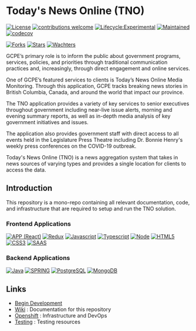 # Today's News Online (TNO)

[![License](https://img.shields.io/badge/License-Apache%202.0-blue.svg)](LICENSE)
[![contributions welcome](https://img.shields.io/badge/contributions-welcome-brightgreen.svg?style=flat)](https://github.com/bcgov/tno/issues)
[![Lifecycle:Experimental](https://img.shields.io/badge/Lifecycle-Experimental-339999)](https://github.com/bcgov/tno/wiki)
[![Maintained](https://img.shields.io/badge/Maintained%3F-yes-green.svg)](https://github.com/bcgov/tno/wiki)
[![codecov](https://codecov.io/gh/bcgov/tno/branch/dev/graph/badge.svg)](https://codecov.io/gh/bcgov/tno)

[![Forks](https://img.shields.io/github/forks/bcgov/tno.svg)](https://github.com/bcgov/tno/network/members)
[![Stars](https://img.shields.io/github/stars/bcgov/tno.svg)](https://github.com/bcgov/tno/stargazers)
[![Wachters](https://img.shields.io/github/watchers/bcgov/tno.svg)](https://github.com/bcgov/tno/watchers)

GCPE’s primary role is to inform the public about government programs, services, policies, and priorities through traditional communication practices and, increasingly, through direct engagement and online services.

One of GCPE’s featured services to clients is Today’s News Online Media Monitoring. Through this application, GCPE tracks breaking news stories in British Columbia, Canada, and around the world that impact our province.

The TNO application provides a variety of key services to senior executives throughout government including near-live issue alerts, morning and evening summary reports, as well as in-depth media analysis of key government initiatives and issues.

The application also provides government staff with direct access to all events held in the Legislature Press Theatre including Dr. Bonnie Henry's weekly press conferences on the COVID-19 outbreak.

Today's News Online (TNO) is a news aggregation system that takes in news sources of varying types and provides a single location for clients to access the data.

## Introduction

This repository is a mono-repo containing all relevant documentation, code, and infrastructure that are required to setup and run the TNO solution.

### Frontend Applications

[![APP (React)](https://img.shields.io/badge/React-20232A?style=for-the-badge&logo=react&logoColor=61DAFB)](https://github.com/bcgov/tno/wiki)
[![Redux](https://img.shields.io/badge/Redux-593D88?style=for-the-badge&logo=redux&logoColor=white)](https://github.com/bcgov/tno/wiki)
[![Javascript](https://img.shields.io/badge/JavaScript-323330?style=for-the-badge&logo=javascript&logoColor=F7DF1E)](https://github.com/bcgov/tno/wiki)
[![Typescript](https://img.shields.io/badge/TypeScript-007ACC?style=for-the-badge&logo=typescript&logoColor=white)](https://github.com/bcgov/tno/wiki)
[![Node](https://img.shields.io/badge/Node.js-43853D?style=for-the-badge&logo=node.js&logoColor=white)](https://github.com/bcgov/tno/wiki)
[![HTML5](https://img.shields.io/badge/HTML5-E34F26?style=for-the-badge&logo=html5&logoColor=white)](https://github.com/bcgov/tno/wiki)
[![CSS3](https://img.shields.io/badge/CSS3-1572B6?style=for-the-badge&logo=css3&logoColor=white)](https://github.com/bcgov/tno/wiki)
[![SAAS](https://img.shields.io/badge/Sass-CC6699?style=for-the-badge&logo=sass&logoColor=white)](https://github.com/bcgov/tno/wiki)

### Backend Applications

[![Java](https://img.shields.io/badge/Java-ED8B00?style=for-the-badge&logo=java&logoColor=white)](https://github.com/bcgov/tno/wiki)
[![SPRING](https://img.shields.io/badge/Spring-6DB33F?style=for-the-badge&logo=spring&logoColor=white)](https://github.com/bcgov/tno/wiki)
[![PostgreSQL](https://img.shields.io/badge/PostgreSQL-316192?style=for-the-badge&logo=postgresql&logoColor=white)](https://github.com/bcgov/tno/wiki)
[![MongoDB](https://img.shields.io/badge/MongoDB-4EA94B?style=for-the-badge&logo=mongodb&logoColor=white)](https://github.com/bcgov/tno/wiki)

## Links

- [Begin Development](./docs/DEVELOPMENT.md)
- [Wiki](https://github.com/bcgov/tno/wiki) : Documentation for this repository
- [Openshift](./openshift/README.md) : Infrastructure and DevOps
- [Testing](./test/README.md) : Testing resources
